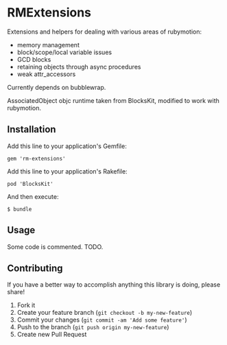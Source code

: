# RMExtensions

Extensions and helpers for dealing with various areas of rubymotion:

- memory management
- block/scope/local variable issues
- GCD blocks
- retaining objects through async procedures
- weak attr_accessors

Currently depends on bubblewrap.

AssociatedObject objc runtime taken from BlocksKit, modified to work with rubymotion.

## Installation

Add this line to your application's Gemfile:

    gem 'rm-extensions'

Add this line to your application's Rakefile:

    pod 'BlocksKit'

And then execute:

    $ bundle

## Usage

Some code is commented.  TODO.

## Contributing

If you have a better way to accomplish anything this library is doing, please share!

1. Fork it
2. Create your feature branch (`git checkout -b my-new-feature`)
3. Commit your changes (`git commit -am 'Add some feature'`)
4. Push to the branch (`git push origin my-new-feature`)
5. Create new Pull Request
